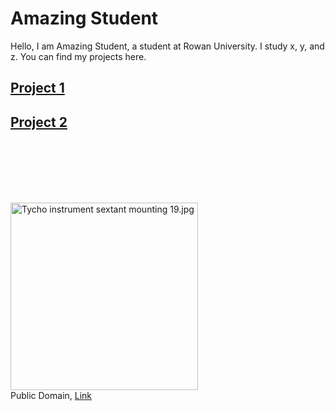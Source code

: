 # Amazing Student 

Hello, I am Amazing Student, a student at Rowan University. I study x, y, and z. You can find my projects here. 

## [Project 1](https://americanrhetoric.com)

## [Project 2](https://americanrhetoric.com)

<br>
<br>
<br>
<br>
<br>

<p><a href="https://commons.wikimedia.org/wiki/File:Tycho_instrument_sextant_mounting_19.jpg#/media/File:Tycho_instrument_sextant_mounting_19.jpg"><img src="https://upload.wikimedia.org/wikipedia/commons/4/40/Tycho_instrument_sextant_mounting_19.jpg" alt="Tycho instrument sextant mounting 19.jpg" style="height: 300px"></a><br>Public Domain, <a href="https://commons.wikimedia.org/w/index.php?curid=89871">Link</a></p>

<br>
<br>
<br>
<br>
<br>
<br>
<br>
<br>
<br>
<br>
<br>
<br>
<br>
<br>
<br>
<br>
<br>
<br>
